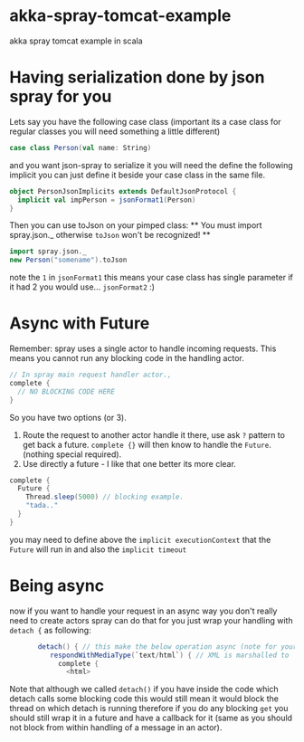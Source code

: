 akka-spray-tomcat-example
=========================

akka spray tomcat example in scala

# Having serialization done by json spray for you

Lets say you have the following case class (important its a case class for regular classes you will need something a little different)

```scala
case class Person(val name: String)
```

and you want json-spray to serialize it you will need the define the following implicit
you can just define it beside your case class in the same file.

```scala
object PersonJsonImplicits extends DefaultJsonProtocol {
  implicit val impPerson = jsonFormat1(Person)
}
```

Then you can use toJson on your pimped class:
** You must import spray.json._ otherwise `toJson` won't be recognized! **
```scala
import spray.json._
new Person("somename").toJson
```

note the `1` in `jsonFormat1` this means your case class has single parameter if it had 2  you would use... `jsonFormat2` :)

# Async with Future
Remember: spray uses a single actor to handle incoming requests.  This means you cannot run any blocking code in the handling actor.

```scala
// In spray main request handler actor.,
complete {
  // NO BLOCKING CODE HERE
}
```

So you have two options (or 3).
1. Route the request to another actor handle it there, use ask `?` pattern to get back a future.  `complete {}` will then know to handle the `Future`. (nothing special required).
2. Use directly a future - I like that one better its more clear.

```scala
complete {
  Future {
    Thread.sleep(5000) // blocking example.
    "tada.."
  }
}
```

you may need to define above the `implicit executionContext` that the `Future` will run in and also the `implicit timeout`

# Being async
now if you want to handle your request in an async way you don't really need to create actors
spray can do that for you just wrap your handling with `detach {` as following:

```scala
       detach() { // this make the below operation async (note for your app to really be async you should  not block the underlying thread!)
          respondWithMediaType(`text/html`) { // XML is marshalled to `text/xml` by default, so we simply override here
            complete {
              <html>
```
Note that although we called `detach()` if you have inside the code which detach calls some blocking code
this would still mean it would block the thread on which detach is running therefore if you do any blocking `get` you should
still wrap it in a future and have a callback for it (same as you should not block from within handling of a message in an actor).
